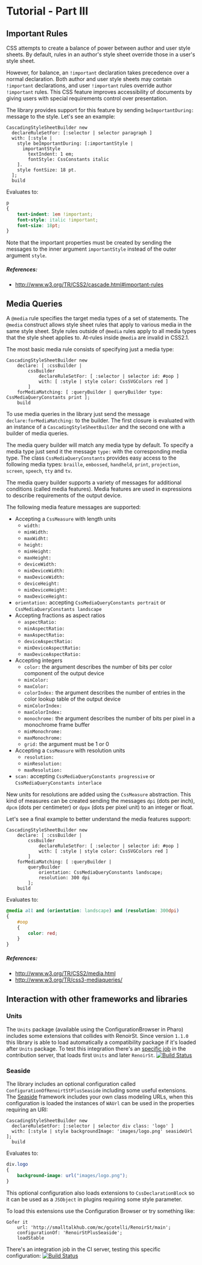Tutorial - Part III
===================

## Important Rules

CSS attempts to create a balance of power between author and user style sheets. By default, rules in an author's style sheet override those in a user's style sheet.

However, for balance, an `!important` declaration takes precedence over a normal declaration. Both author and user style sheets may contain `!important` declarations, and user `!important` rules override author `!important` rules. This CSS feature improves accessibility of documents by giving users with special requirements control over presentation.

The library provides support for this feature by sending `beImportantDuring:` message to the style. Let's see an example:

```smalltalk
CascadingStyleSheetBuilder new 
  declareRuleSetFor: [:selector | selector paragraph ]
  with: [:style | 
    style beImportantDuring: [:importantStyle |
      importantStyle 
        textIndent: 1 em; 
        fontStyle: CssConstants italic
    ].
    style fontSize: 18 pt.
  ];
  build
```
Evaluates to:
```css
p
{
	text-indent: 1em !important;
	font-style: italic !important;
	font-size: 18pt;
}
```
Note that the important properties must be created by sending the messages to the inner argument `importantStyle` instead of the outer argument `style`.

##### References:
- http://www.w3.org/TR/CSS2/cascade.html#important-rules

## Media Queries

A `@media` rule specifies the target media types of a set of statements. The `@media` construct allows style sheet rules that apply to various media in the same style sheet. Style rules outside of `@media` rules apply to all media types that the style sheet applies to. At-rules inside `@media` are invalid in CSS2.1.

The most basic media rule consists of specifying just a media type:
```smalltalk
CascadingStyleSheetBuilder new 
	declare: [ :cssBuilder | 
		cssBuilder
			declareRuleSetFor: [ :selector | selector id: #oop ] 
			with: [ :style | style color: CssSVGColors red ]
		]
	forMediaMatching: [ :queryBuilder | queryBuilder type: CssMediaQueryConstants print ];
	build
```

To use media queries in the library just send the message `declare:forMediaMatching:` to the builder. The first closure is evaluated with an instance of a `CascadingStyleSheetBuilder` and the second one with a builder of media queries.

The media query builder will match any media type by default. To specify a media type just send it the message `type:` with the corresponding media type. The class `CssMediaQueryConstants` provides easy access to the following media types: 
`braille`, `embossed`, `handheld`, `print`, `projection`, `screen`, `speech`, `tty` and `tv`.

The media query builder supports a variety of messages for additional conditions (called media features). Media features are used in expressions to describe requirements of the output device.

The following media feature messages are supported:
- Accepting a `CssMeasure` with length units
	- `width:` 
	- `minWidth:`
	- `maxWidht:`
	- `height:`
	- `minHeight:`
	- `maxHeight:`
	- `deviceWidth:`
	- `minDeviceWidth:`
	- `maxDeviceWidth:`
	- `deviceHeight:`
	- `minDeviceHeight:`
	- `maxDeviceHeight:`
- `orientation:` accepting `CssMediaQueryConstants portrait` or `CssMediaQueryConstants landscape`
- Accepting fractions as aspect ratios
	- `aspectRatio:`
	- `minAspectRatio:`
	- `maxAspectRatio:`
	- `deviceAspectRatio:`
	- `minDeviceAspectRatio:`
	- `maxDeviceAspectRatio:`
- Accepting integers
	- `color:` the argument describes the number of bits per color component of the output device
	- `minColor:`
	- `maxColor:`
	- `colorIndex:` the argument describes the number of entries in the color lookup table of the output device
	- `minColorIndex:`
	- `maxColorIndex:`
	- `monochrome:` the argument describes the number of bits per pixel in a monochrome frame buffer
	- `minMonochrome:`
	- `maxMonochrome:`
	- `grid:` the argument must be 1 or 0
- Accepting a `CssMeasure` with resolution units
	- `resolution:`
	- `minResolution:`
	- `maxResolution:`
- `scan:` accepting `CssMediaQueryConstants progressive` or `CssMediaQueryConstants interlace`

New units for resolutions are added using the `CssMeasure` abstraction. This kind of measures can be created sending the messages `dpi` (dots per inch), `dpcm` (dots per centimeter) or `dppx` (dots per pixel unit) to an integer or float.

Let's see a final example to better understand the media features support:
```smalltalk
CascadingStyleSheetBuilder new 
	declare: [ :cssBuilder | 
		cssBuilder
			declareRuleSetFor: [ :selector | selector id: #oop ] 
			with: [ :style | style color: CssSVGColors red ]
		]
	forMediaMatching: [ :queryBuilder | 
		queryBuilder 
			orientation: CssMediaQueryConstants landscape;
			resolution: 300 dpi
		];
	build
```
Evaluates to:
```css
@media all and (orientation: landscape) and (resolution: 300dpi)
{
	#oop
	{
		color: red;
	}
}
```
##### References:
- http://www.w3.org/TR/CSS2/media.html
- http://www.w3.org/TR/css3-mediaqueries/

## Interaction with other frameworks and libraries

### Units

The `Units` package (available using the ConfigurationBrowser in Pharo) includes some extensions that collides with RenoirSt.  Since version `1.1.0` this library is able to load automatically a compatibility package if it's loaded after `Units` package. To test this integration there's an [specific job](https://ci.inria.fr/pharo-contribution/job/RenoirSt-UnitsCompatibility/) in the contribution server, that loads first `Units` and later `RenoirSt`.
[![Build Status](https://ci.inria.fr/pharo-contribution/buildStatus/icon?job=RenoirSt-UnitsCompatibility)](https://ci.inria.fr/pharo-contribution/job/RenoirSt-UnitsCompatibility/)

### Seaside

The library includes an optional configuration called `ConfigurationOfRenoirtStPlusSeaside` including some useful extensions. The [Seaside](www.seaside.st) framework includes your own class modeling URLs, when this configuration is loaded the instances of `WAUrl` can be used in the properties requiring an URI:

```smalltalk
CascadingStyleSheetBuilder new 
  declareRuleSetFor: [:selector | selector div class: 'logo' ]
  with: [:style | style backgroundImage: 'images/logo.png' seasideUrl ];
  build
```
Evaluates to:
```css
div.logo
{
    background-image: url("images/logo.png");
}
```

This optional configuration also loads extensions to `CssDeclarationBlock` so it can be used as a `JSObject` in plugins requiring some style parameter.

To load this extensions use the Configuration Browser or try something like:
```smalltalk
Gofer it    
    url: 'http://smalltalkhub.com/mc/gcotelli/RenoirSt/main';
    configurationOf: 'RenoirStPlusSeaside';
    loadStable
```

There's an integration job in the CI server, testing this specific configuration: [![Build Status](https://ci.inria.fr/pharo-contribution/buildStatus/icon?job=RenoirSt-SeasideIntegration)](https://ci.inria.fr/pharo-contribution/job/RenoirSt-SeasideIntegration/)

